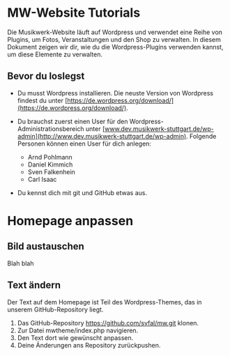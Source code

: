 # MW-Website Tutorials

Die Musikwerk-Website läuft auf Wordpress und verwendet eine Reihe von Plugins, um Fotos, Veranstaltungen und den Shop zu verwalten. In diesem Dokument zeigen wir dir, wie du die Wordpress-Plugins verwenden kannst, um diese Elemente zu verwalten.

## Bevor du loslegst

- Du musst Wordpress installieren. Die neuste Version von Wordpress findest du unter [https://de.wordpress.org/download/](https://de.wordpress.org/download/).

- Du brauchst zuerst einen User für den Wordpress-Administrationsbereich unter [www.dev.musikwerk-stuttgart.de/wp-admin](http://www.dev.musikwerk-stuttgart.de/wp-admin). Folgende Personen können einen User für dich anlegen:

    - Arnd Pohlmann
    - Daniel Kimmich
    - Sven Falkenhein
    - Carl Isaac

- Du kennst dich mit git und GitHub etwas aus.

# Homepage anpassen

## Bild austauschen

Blah blah

## Text ändern

Der Text auf dem Homepage ist Teil des Wordpress-Themes, das in unserem GitHub-Repository liegt. 

1. Das GitHub-Repository https://github.com/svfal/mw.git klonen.
1. Zur Datei mwtheme/index.php navigieren.
1. Den Text dort wie gewünscht anpassen.
1. Deine Änderungen ans Repository zurückpushen.